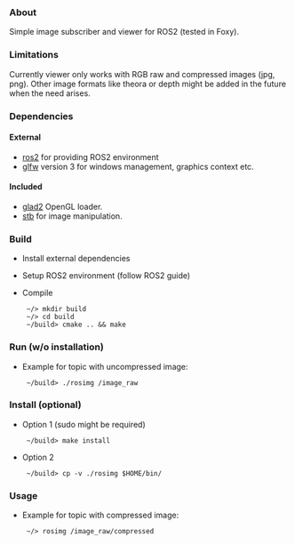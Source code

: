 ### About

Simple image subscriber and viewer for ROS2 (tested in Foxy).

### Limitations

Currently viewer only works with RGB raw and compressed images (jpg, png). Other image formats like theora or depth might be added in the future when the need arises.

### Dependencies

#### External

 - [ros2](https://github.com/ros2) for providing ROS2 environment
 - [glfw](https://github.com/glfw/glfw]) version 3 for windows management,
   graphics context etc.
   
#### Included
   
 - [glad2](https://github.com/Dav1dde/glad) OpenGL loader.
 - [stb](https://github.com/nothings/stb) for image manipulation.

### Build

 * Install external dependencies
 * Setup ROS2 environment (follow ROS2 guide)
 * Compile

        ~/> mkdir build
        ~/> cd build
        ~/build> cmake .. && make

### Run (w/o installation)

 * Example for topic with uncompressed image:

        ~/build> ./rosimg /image_raw

### Install (optional)

 * Option 1 (sudo might be required)

        ~/build> make install

 * Option 2

        ~/build> cp -v ./rosimg $HOME/bin/

### Usage

 * Example for topic with compressed image:

        ~/> rosimg /image_raw/compressed
